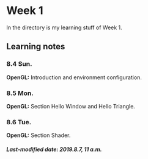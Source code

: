 # Week 1

In the directory is my learning stuff of  Week 1.

## Learning notes

### 8.4 Sun.

**OpenGL:** Introduction and environment configuration.

### 8.5 Mon.

**OpenGL:** Section Hello Window and Hello Triangle.

### 8.6 Tue.

**OpenGL:** Section Shader.

##### Last-modified date: 2019.8.7, 11 a.m.